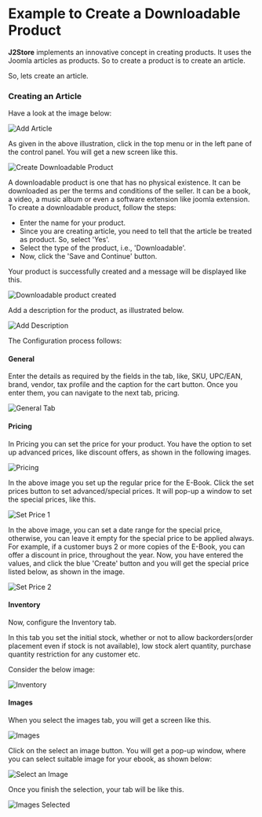 # Example to Create a Downloadable Product

**J2Store** implements an innovative concept in creating products. It uses the Joomla articles as products. So to create a product is to create an article.

So, lets create an article.

### Creating an Article

Have a look at the image below:

![Add Article](add_simple.png)

As given in the above illustration, click in the top menu or in the left pane of the control panel. You will get a new screen like this.

![Create Downloadable Product](down_create_cart.png)

A downloadable product is one that has no physical existence. It can be downloaded as per the terms and conditions of the seller. It can be a book, a video, a music album or even a software extension like joomla extension. To create a downloadable product, follow the steps:

* Enter the name for your product. 
* Since you are creating article, you need to tell that the article be treated as product. So, select 'Yes'. 
* Select the type of the product, i.e., 'Downloadable'.
* Now, click the 'Save and Continue' button.

Your product is successfully created and a message will be displayed like this.

![Downloadable product created](down_create_success.png)

Add a description for the product, as illustrated below.

![Add Description](down_create_content.png)

The Configuration process follows:

#### General

Enter the details as required by the fields in the tab, like, SKU, UPC/EAN, brand, vendor, tax profile and the caption for the cart button. Once you enter them, you can navigate to the next tab, pricing.

![General Tab](down_general.png)

#### Pricing

In Pricing you can set the price for your product. You have the option to set up advanced prices, like discount offers, as shown in the following images.

![Pricing](down_pricing.png)

In the above image you set up the regular price for the E-Book. Click the set prices button to set advanced/special prices. It will pop-up a window to set the special prices, like this.

![Set Price 1](down_add_price_1.png)

In the above image, you can set a date range for the special price, otherwise, you can leave it empty for the special price to be applied always. For example, if a customer buys 2 or more copies of the E-Book, you can offer a discount in price, throughout the year. Now, you have entered the values, and click the blue 'Create' button and you will get the special price listed below, as shown in the image.

![Set Price 2](down_add_price_2.png)

#### Inventory

Now, configure the Inventory tab.

In this tab you set the initial stock, whether or not to allow backorders(order placement even if stock is not available), low stock alert quantity, purchase quantity restriction for any customer etc. 

Consider the below image:

![Inventory](down_inventory.png)

#### Images

When you select the images tab, you will get a screen like this.

![Images](down_images.png)

Click on the select an image button. You will get a pop-up window, where you can select suitable image for your ebook, as shown below:

![Select an Image](down_image_select.png)

Once you finish the selection, your tab will be like this.

![Images Selected](down_images_selected.png)






